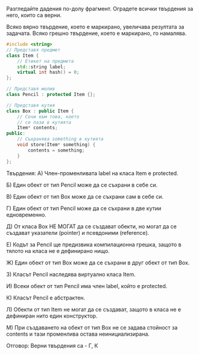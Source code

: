 Разгледайте дадения по-долу фрагмент. Оградете всички твърдения за него, които са верни.

Всяко вярно твърдение, което е маркирано, увеличава резултата за задачата. Всяко грешно твърдение, което е маркирано, го намалява.
```c++
#include <string>
// Представя предмет
class Item {
    // Етикет на предмета
    std::string label;
    virtual int hash() = 0;
};

// Представя молив
class Pencil : protected Item {};

// Представя кутия
class Box : public Item {
    // Сочи към това, което
    // се пази в кутията
    Item* contents;
public:
    // Съхранява something в кутията
    void store(Item* something) {
        contents = something;
    }   
};
```

Твърдения:
А) Член-променливата label на класа Item е protected.

Б) Един обект от тип Pencil може да се съхрани в себе си.

В) Един обект от тип Box може да се съхрани сам в себе си.

Г) Един обект от тип Pencil може да се съхрани в две кутии едновременно.

Д) От класа Box НЕ МОГАТ да се създават обекти, но могат да се създават указатели (pointer) и псевдоними (reference).

Е) Кодът за Pencil ще предизвика компилационна грешка, защото в тялото на класа не е дефинирано нищо.

Ж) Един обект от тип Box може да се съхрани в друг обект от тип Box.

З) Класът Pencil наследява виртуално класа Item.

И) Всеки обект от тип Pencil има член label, който е protected.

К) Класът Pencil е абстрактен.

Л) Обекти от тип Item не могат да се създават, защото в класа не е дефиниран нито един конструктор.

М) При създаването на обект от тип Box не се задава стойност за contents и тази променлива остава неинициализирана.

Отговор: Верни твърдения са - Г, К